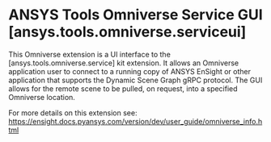 # ANSYS Tools Omniverse Service GUI [ansys.tools.omniverse.serviceui]

This Omniverse extension is a UI interface to the [ansys.tools.omniverse.service]
kit extension.  It allows an Omniverse application user to connect to
a running copy of ANSYS EnSight or other application that supports the
Dynamic Scene Graph gRPC protocol.  The GUI allows for the remote scene
to be pulled, on request,  into a specified Omniverse location.


For more details on this extension see:
https://ensight.docs.pyansys.com/version/dev/user_guide/omniverse_info.html


